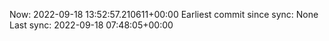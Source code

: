 Now: 2022-09-18 13:52:57.210611+00:00 Earliest commit since sync: None Last sync: 2022-09-18 07:48:05+00:00
